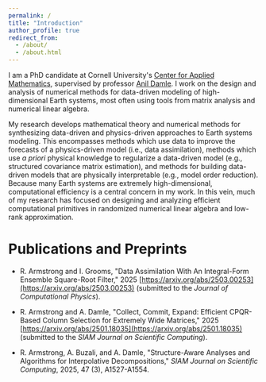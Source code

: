 ```yaml
---
permalink: /
title: "Introduction"
author_profile: true
redirect_from: 
  - /about/
  - /about.html
---
```


I am a PhD candidate at Cornell University's [Center for Applied Mathematics](https://www.cam.cornell.edu/cam), supervised by professor [Anil Damle](https://www.cs.cornell.edu/~damle/). I work on the design and analysis of numerical methods for data-driven modeling of high-dimensional Earth systems, most often using tools from matrix analysis and numerical linear algebra.

My research develops mathematical theory and numerical methods for synthesizing data-driven and physics-driven approaches to Earth systems modeling. This encompasses methods which use data to improve the forecasts of a physics-driven model (i.e., data assimilation), methods which use _a priori_ physical knowledge to regularize a data-driven model (e.g., structured covariance matrix estimation), and methods for building data-driven models that are physically interpretable (e.g., model order reduction). Because many Earth systems are extremely high-dimensional, computational efficiency is a central concern in my work. In this vein, much of my research has focused on designing and analyzing efficient computational primitives in randomized numerical linear algebra and low-rank approximation.

# Publications and Preprints

- R. Armstrong and I. Grooms, "Data Assimilation With An Integral-Form Ensemble Square-Root Filter," 2025 [https://arxiv.org/abs/2503.00253](https://arxiv.org/abs/2503.00253) (submitted to the _Journal of Computational Physics_).

- R. Armstrong and A. Damle, "Collect, Commit, Expand: Efficient CPQR-Based Column Selection for Extremely Wide Matrices," 2025 [https://arxiv.org/abs/2501.18035](https://arxiv.org/abs/2501.18035) (submitted to the _SIAM Journal on Scientific Computing_).

- R. Armstrong, A. Buzali, and A. Damle, "Structure-Aware Analyses and Algorithms for Interpolative Decompositions," _SIAM Journal on Scientific Computing_, 2025, 47 (3), A1527-A1554.
